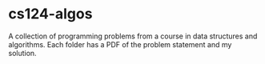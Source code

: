 # cs124-algos

A collection of programming problems from a course in data structures and algorithms.
Each folder has a PDF of the problem statement and my solution.
